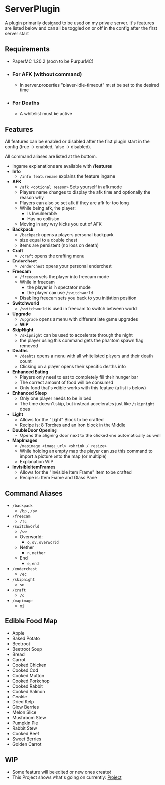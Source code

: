 # ServerPlugin
A plugin primarily designed to be used on my private server.
It's features are listed below and can all be toggled on or off in the config after the first server start


## Requirements
   - PaperMC 1.20.2 (soon to be PurpurMC)
   - ### For AFK (without command)
     - In server.properties "player-idle-timeout" must be set to the desired time
   - ### For Deaths
     - A whitelist must be active


## Features
All features can be enabled or disabled after the first plugin start in the config (true -> enabled, false -> disabled).

All command aliases are listed at the bottom.

   - Ingame explanations are available with **/features**
   - **Info**
     - `/info featurename` explains the feature ingame
   - **AFK**
     - `/afk <optional reason>` Sets yourself in afk mode
     - Players name changes to display the afk time and optionally the reason why
     - Players can also be set afk if they are afk for too long
     - While being afk, the player:
       - Is Invulnerable
       - Has no collision
     - Moving in any way kicks you out of AFK
   - **Backpack**
     - `/backpack` opens a players personal backpack
     - size equal to a double chest
     - items are persistent (no loss on death)
   - **Craft**
     - `/craft` opens the crafting menu
   - **Enderchest**
     - `/enderchest` opens your personal enderchest
   - **Freecam**
     - `/freecam` sets the player into freecam mode
     - While in freecam:
       - the player is in spectator mode
       - the player can use `/switchworld`
     - Disabling freecam sets you back to you initiation position
   - **Switchworld**
     - `/switchworld` is used in freecam to switch between world
   - **Upgrade**
     - `/upgrade` opens a menu with different late game upgrades
     - **WIP**
   - **SkipNight**
     - `/skipnight` can be used to accelerate through the night
     - the player using this command gets the phantom spawn flag removed
   - **Deaths**
     - `/deahts` opens a menu with all whitelisted players and their death count
     - Clicking on a player opens their specific deaths info
   - **Enhanced Eating**
     - Players only need to eat to completely fill their hunger bar
     - The correct amount of food will be consumed
     - Only food that's edible works with this feature (a list is below)
   - **Enhanced Sleep**
     - Only one player needs to be in bed
     - The time doesn't skip, but instead accelerates just like `/skipnight` does
   - **Light**
     - Allows for the "Light" Block to be crafted
     - Recipe is: 8 Torches and an Iron block in the Middle
   - **DoubleDoor Opening**
     - Opens the aligning door next to the clicked one automatically as well
   - **MapImages**
     - `/mapimage <image_url> <shrink / resize>`
     - While holding an empty map the player can use this command to import a picture onto the map (or multiple)
     - Explanation WIP
   - **InvisibleItemFrames**
     - Allows for the "Invisible Item Frame" Item to be crafted
     - Recipe is: Item Frame and Glass Pane

## Command Aliases
   - `/backpack`
     - `/bp` , `/pv`
   - `/freecam`
     - `/fc`
   - `/switchworld`
     - `/sw`
     - Overworld:
       - `o`, `ov`, `overworld`
     - Nether
       - `n`, `nether`
     - End
       - `e`, `end`
   - `/enderchest`
     - `/ec`
   - `/skipnight`
     - `sn`
   - `/craft`
     - `/c`
   - `/mapimage`
     - `mi`

## Edible Food Map
   - Apple
   - Baked Potato
   - Beetroot
   - Beetroot Soup
   - Bread
   - Carrot
   - Cooked Chicken
   - Cooked Cod
   - Cooked Mutton
   - Cooked Porkchop
   - Cooked Rabbit
   - Cooked Salmon
   - Cookie
   - Dried Kelp
   - Glow Berries
   - Melon Slice
   - Mushroom Stew
   - Pumpkin Pie
   - Rabbit Stew
   - Cooked Beef
   - Sweet Berries
   - Golden Carrot

## WIP
   - Some feature will be edited or new ones created
   - This Project shows what's going on currently: [Project](https://github.com/users/realqdbp/projects/4)